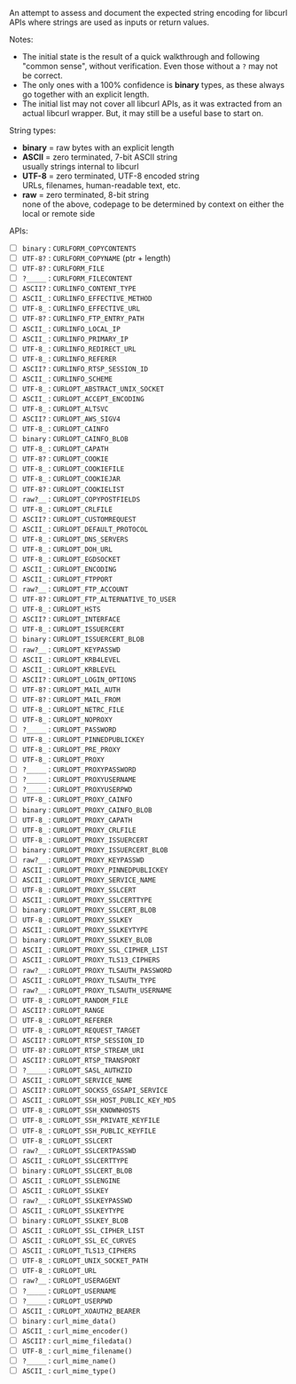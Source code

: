 An attempt to assess and document the expected string encoding for libcurl APIs where strings are used as inputs or return values.

Notes:
- The initial state is the result of a quick walkthrough and following "common sense", without verification. Even those without a `?` may not be correct.
- The only ones with a 100% confidence is **binary** types, as these always go together with an explicit length.
- The initial list may not cover all libcurl APIs, as it was extracted from an actual libcurl wrapper. But, it may still be a useful base to start on.

String types:
- **binary** = raw bytes with an explicit length
- **ASCII**  = zero terminated, 7-bit ASCII string<br>usually strings internal to libcurl
- **UTF-8**  = zero terminated, UTF-8 encoded string<br>URLs, filenames, human-readable text, etc.
- **raw**    = zero terminated, 8-bit string<br>none of the above, codepage to be determined by context on either the local or remote side

APIs:
- [ ] `binary` : `CURLFORM_COPYCONTENTS`
- [ ] `UTF-8?` : `CURLFORM_COPYNAME` (ptr + length)
- [ ] `UTF-8?` : `CURLFORM_FILE`
- [ ] `?_____` : `CURLFORM_FILECONTENT`
- [ ] `ASCII?` : `CURLINFO_CONTENT_TYPE`
- [ ] `ASCII_` : `CURLINFO_EFFECTIVE_METHOD`
- [ ] `UTF-8_` : `CURLINFO_EFFECTIVE_URL`
- [ ] `UTF-8?` : `CURLINFO_FTP_ENTRY_PATH`
- [ ] `ASCII_` : `CURLINFO_LOCAL_IP`
- [ ] `ASCII_` : `CURLINFO_PRIMARY_IP`
- [ ] `UTF-8_` : `CURLINFO_REDIRECT_URL`
- [ ] `UTF-8_` : `CURLINFO_REFERER`
- [ ] `ASCII?` : `CURLINFO_RTSP_SESSION_ID`
- [ ] `ASCII_` : `CURLINFO_SCHEME`
- [ ] `UTF-8_` : `CURLOPT_ABSTRACT_UNIX_SOCKET`
- [ ] `ASCII_` : `CURLOPT_ACCEPT_ENCODING`
- [ ] `UTF-8_` : `CURLOPT_ALTSVC`
- [ ] `ASCII?` : `CURLOPT_AWS_SIGV4`
- [ ] `UTF-8_` : `CURLOPT_CAINFO`
- [ ] `binary` : `CURLOPT_CAINFO_BLOB`
- [ ] `UTF-8_` : `CURLOPT_CAPATH`
- [ ] `UTF-8?` : `CURLOPT_COOKIE`
- [ ] `UTF-8_` : `CURLOPT_COOKIEFILE`
- [ ] `UTF-8_` : `CURLOPT_COOKIEJAR`
- [ ] `UTF-8?` : `CURLOPT_COOKIELIST`
- [ ] `raw?__` : `CURLOPT_COPYPOSTFIELDS`
- [ ] `UTF-8_` : `CURLOPT_CRLFILE`
- [ ] `ASCII?` : `CURLOPT_CUSTOMREQUEST`
- [ ] `ASCII_` : `CURLOPT_DEFAULT_PROTOCOL`
- [ ] `UTF-8_` : `CURLOPT_DNS_SERVERS`
- [ ] `UTF-8_` : `CURLOPT_DOH_URL`
- [ ] `UTF-8_` : `CURLOPT_EGDSOCKET`
- [ ] `ASCII_` : `CURLOPT_ENCODING`
- [ ] `ASCII_` : `CURLOPT_FTPPORT`
- [ ] `raw?__` : `CURLOPT_FTP_ACCOUNT`
- [ ] `UTF-8?` : `CURLOPT_FTP_ALTERNATIVE_TO_USER`
- [ ] `UTF-8_` : `CURLOPT_HSTS`
- [ ] `ASCII?` : `CURLOPT_INTERFACE`
- [ ] `UTF-8_` : `CURLOPT_ISSUERCERT`
- [ ] `binary` : `CURLOPT_ISSUERCERT_BLOB`
- [ ] `raw?__` : `CURLOPT_KEYPASSWD`
- [ ] `ASCII_` : `CURLOPT_KRB4LEVEL`
- [ ] `ASCII_` : `CURLOPT_KRBLEVEL`
- [ ] `ASCII?` : `CURLOPT_LOGIN_OPTIONS`
- [ ] `UTF-8?` : `CURLOPT_MAIL_AUTH`
- [ ] `UTF-8?` : `CURLOPT_MAIL_FROM`
- [ ] `UTF-8_` : `CURLOPT_NETRC_FILE`
- [ ] `UTF-8_` : `CURLOPT_NOPROXY`
- [ ] `?_____` : `CURLOPT_PASSWORD`
- [ ] `UTF-8_` : `CURLOPT_PINNEDPUBLICKEY`
- [ ] `UTF-8_` : `CURLOPT_PRE_PROXY`
- [ ] `UTF-8_` : `CURLOPT_PROXY`
- [ ] `?_____` : `CURLOPT_PROXYPASSWORD`
- [ ] `?_____` : `CURLOPT_PROXYUSERNAME`
- [ ] `?_____` : `CURLOPT_PROXYUSERPWD`
- [ ] `UTF-8_` : `CURLOPT_PROXY_CAINFO`
- [ ] `binary` : `CURLOPT_PROXY_CAINFO_BLOB`
- [ ] `UTF-8_` : `CURLOPT_PROXY_CAPATH`
- [ ] `UTF-8_` : `CURLOPT_PROXY_CRLFILE`
- [ ] `UTF-8_` : `CURLOPT_PROXY_ISSUERCERT`
- [ ] `binary` : `CURLOPT_PROXY_ISSUERCERT_BLOB`
- [ ] `raw?__` : `CURLOPT_PROXY_KEYPASSWD`
- [ ] `ASCII_` : `CURLOPT_PROXY_PINNEDPUBLICKEY`
- [ ] `ASCII_` : `CURLOPT_PROXY_SERVICE_NAME`
- [ ] `UTF-8_` : `CURLOPT_PROXY_SSLCERT`
- [ ] `ASCII_` : `CURLOPT_PROXY_SSLCERTTYPE`
- [ ] `binary` : `CURLOPT_PROXY_SSLCERT_BLOB`
- [ ] `UTF-8_` : `CURLOPT_PROXY_SSLKEY`
- [ ] `ASCII_` : `CURLOPT_PROXY_SSLKEYTYPE`
- [ ] `binary` : `CURLOPT_PROXY_SSLKEY_BLOB`
- [ ] `ASCII_` : `CURLOPT_PROXY_SSL_CIPHER_LIST`
- [ ] `ASCII_` : `CURLOPT_PROXY_TLS13_CIPHERS`
- [ ] `raw?__` : `CURLOPT_PROXY_TLSAUTH_PASSWORD`
- [ ] `ASCII_` : `CURLOPT_PROXY_TLSAUTH_TYPE`
- [ ] `raw?__` : `CURLOPT_PROXY_TLSAUTH_USERNAME`
- [ ] `UTF-8_` : `CURLOPT_RANDOM_FILE`
- [ ] `ASCII?` : `CURLOPT_RANGE`
- [ ] `UTF-8_` : `CURLOPT_REFERER`
- [ ] `UTF-8_` : `CURLOPT_REQUEST_TARGET`
- [ ] `ASCII?` : `CURLOPT_RTSP_SESSION_ID`
- [ ] `UTF-8?` : `CURLOPT_RTSP_STREAM_URI`
- [ ] `ASCII?` : `CURLOPT_RTSP_TRANSPORT`
- [ ] `?_____` : `CURLOPT_SASL_AUTHZID`
- [ ] `ASCII_` : `CURLOPT_SERVICE_NAME`
- [ ] `ASCII?` : `CURLOPT_SOCKS5_GSSAPI_SERVICE`
- [ ] `ASCII_` : `CURLOPT_SSH_HOST_PUBLIC_KEY_MD5`
- [ ] `UTF-8_` : `CURLOPT_SSH_KNOWNHOSTS`
- [ ] `UTF-8_` : `CURLOPT_SSH_PRIVATE_KEYFILE`
- [ ] `UTF-8_` : `CURLOPT_SSH_PUBLIC_KEYFILE`
- [ ] `UTF-8_` : `CURLOPT_SSLCERT`
- [ ] `raw?__` : `CURLOPT_SSLCERTPASSWD`
- [ ] `ASCII_` : `CURLOPT_SSLCERTTYPE`
- [ ] `binary` : `CURLOPT_SSLCERT_BLOB`
- [ ] `ASCII_` : `CURLOPT_SSLENGINE`
- [ ] `ASCII_` : `CURLOPT_SSLKEY`
- [ ] `raw?__` : `CURLOPT_SSLKEYPASSWD`
- [ ] `ASCII_` : `CURLOPT_SSLKEYTYPE`
- [ ] `binary` : `CURLOPT_SSLKEY_BLOB`
- [ ] `ASCII_` : `CURLOPT_SSL_CIPHER_LIST`
- [ ] `ASCII_` : `CURLOPT_SSL_EC_CURVES`
- [ ] `ASCII_` : `CURLOPT_TLS13_CIPHERS`
- [ ] `UTF-8_` : `CURLOPT_UNIX_SOCKET_PATH`
- [ ] `UTF-8_` : `CURLOPT_URL`
- [ ] `raw?__` : `CURLOPT_USERAGENT`
- [ ] `?_____` : `CURLOPT_USERNAME`
- [ ] `?_____` : `CURLOPT_USERPWD`
- [ ] `ASCII_` : `CURLOPT_XOAUTH2_BEARER`
- [ ] `binary` : `curl_mime_data()`
- [ ] `ASCII_` : `curl_mime_encoder()`
- [ ] `ASCII?` : `curl_mime_filedata()`
- [ ] `UTF-8_` : `curl_mime_filename()`
- [ ] `?_____` : `curl_mime_name()`
- [ ] `ASCII_` : `curl_mime_type()`
